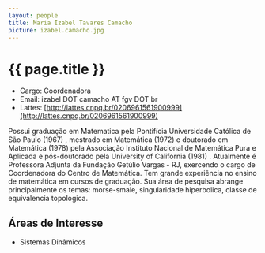 ```yaml
---
layout: people
title: Maria Izabel Tavares Camacho
picture: izabel.camacho.jpg
---
```


# {{ page.title }}

- Cargo: Coordenadora 
- Email: izabel DOT camacho AT fgv DOT br
- Lattes: [http://lattes.cnpq.br/0206961561900999](http://lattes.cnpq.br/0206961561900999)

Possui graduação em Matematica pela Pontifícia Universidade Católica
de São Paulo (1967) , mestrado em Matemática (1972) e doutorado em
Matemática (1978) pela Associação Instituto Nacional de Matemática
Pura e Aplicada e pós-doutorado pela University of California (1981)
. Atualmente é Professora Adjunta da Fundação Getúlio Vargas - RJ,
exercendo o cargo de Coordenadora do Centro de Matemática. Tem grande
experiência no ensino de matemática em cursos de graduação. Sua área
de pesquisa abrange principalmente os temas: morse-smale,
singularidade hiperbolica, classe de equivalencia topologica.

## Áreas de Interesse

- Sistemas Dinâmicos

 


